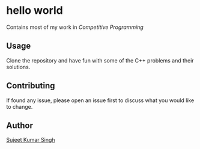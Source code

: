 # hello world

Contains most of my work in _Competitive Programming_

## Usage

Clone the repository and have fun with some of the C++ problems and their solutions.


## Contributing
If found any issue, please open an issue first to discuss what you would like to change.

## Author

[Sujeet Kumar Singh](https://singhsujeet0.web.app)